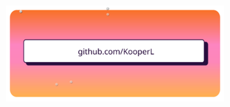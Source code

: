 <div align="center">
  <a href="https://kooperlingohr.com/">
    <img src="https://raw.githubusercontent.com/KooperL/KooperL/main/github-banner-3.svg">
    <!-- Inspired by http://web.archive.org/web/20220707185103/https://drinkperfy.com/ -->
    <!-- Built with https://app.svgator.com/ -->
  </a>
</div> 
